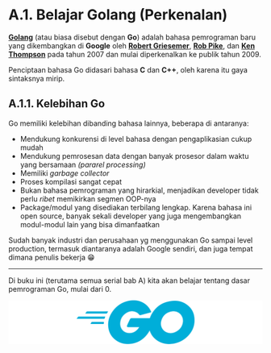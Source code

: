 # A.1. Belajar Golang (Perkenalan)

**[Golang](https://golang.org/)** (atau biasa disebut dengan **Go**) adalah bahasa pemrograman baru yang dikembangkan di **Google** oleh **[Robert Griesemer](https://github.com/griesemer)**, **[Rob Pike](https://en.wikipedia.org/wiki/Rob_Pike)**, dan **[Ken Thompson](https://en.wikipedia.org/wiki/Ken_Thompson)** pada tahun 2007 dan mulai diperkenalkan ke publik tahun 2009.

Penciptaan bahasa Go didasari bahasa **C** dan **C++**, oleh karena itu gaya sintaksnya mirip.

## A.1.1. Kelebihan Go

Go memiliki kelebihan dibanding bahasa lainnya, beberapa di antaranya:

* Mendukung konkurensi di level bahasa dengan pengaplikasian cukup mudah
* Mendukung pemrosesan data dengan banyak prosesor dalam waktu yang bersamaan *(pararel processing)*
* Memiliki *garbage collector*
* Proses kompilasi sangat cepat
* Bukan bahasa pemrograman yang hirarkial, menjadikan developer tidak perlu *ribet* memikirkan segmen OOP-nya
* Package/modul yang disediakan terbilang lengkap. Karena bahasa ini open source, banyak sekali developer yang juga mengembangkan modul-modul lain yang bisa dimanfaatkan

Sudah banyak industri dan perusahaan yg menggunakan Go sampai level production, termasuk diantaranya adalah Google sendiri, dan juga tempat dimana penulis bekerja 😁

---

Di buku ini (terutama semua serial bab A) kita akan belajar tentang dasar pemrograman Go, mulai dari 0.

![The Go Logo](images/A.1_1_logo.png)
